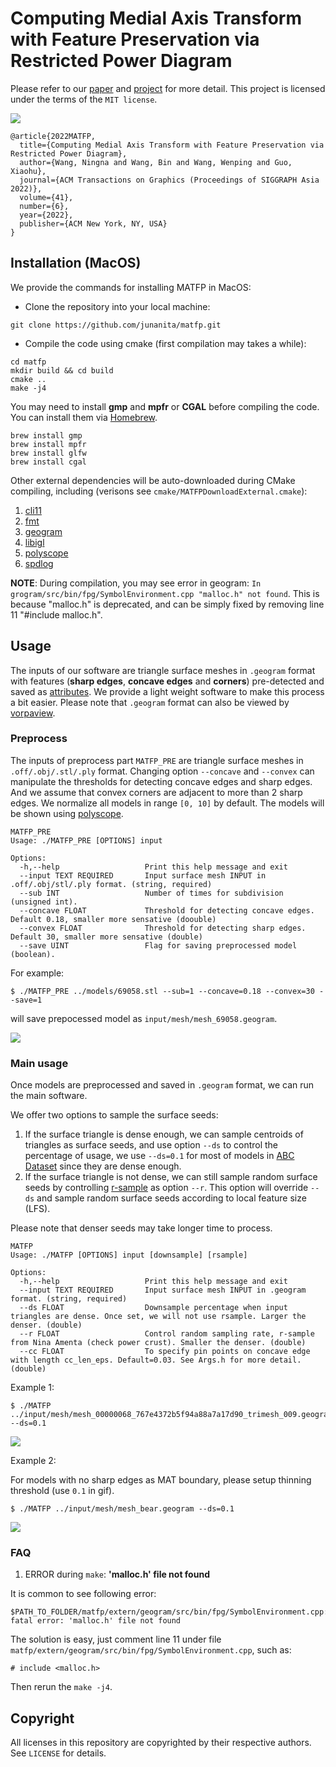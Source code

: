 # Computing Medial Axis Transform with Feature Preservation via Restricted Power Diagram

Please refer to our [paper](https://arxiv.org/abs/2210.13676) and [project](https://sites.google.com/view/ningnawang/publications/matfp) for more detail. This project is licensed under the terms of the `MIT license`.

![](https://github.com/junanita/matfp/blob/main/figures/teaser.png)

```
@article{2022MATFP,
  title={Computing Medial Axis Transform with Feature Preservation via Restricted Power Diagram},
  author={Wang, Ningna and Wang, Bin and Wang, Wenping and Guo, Xiaohu},
  journal={ACM Transactions on Graphics (Proceedings of SIGGRAPH Asia 2022)},
  volume={41},
  number={6},
  year={2022},
  publisher={ACM New York, NY, USA}
}
```

## Installation (MacOS)

We provide the commands for installing MATFP in MacOS:

- Clone the repository into your local machine:

```
git clone https://github.com/junanita/matfp.git
```

- Compile the code using cmake (first compilation may takes a while):

```
cd matfp
mkdir build && cd build
cmake ..
make -j4
```

You may need to install **gmp** and **mpfr** or **CGAL** before compiling the code. You can install them via [Homebrew](https://brew.sh/).

```
brew install gmp
brew install mpfr
brew install glfw
brew install cgal
```

Other external dependencies will be auto-downloaded during CMake compiling, including (verisons see `cmake/MATFPDownloadExternal.cmake`):
1. [cli11](https://github.com/CLIUtils/CLI11)
2. [fmt](https://github.com/fmtlib/fmt.git)
3. [geogram](https://github.com/alicevision/geogram.git)
4. [libigl](https://github.com/libigl/libigl.git)
5. [polyscope](https://github.com/nmwsharp/polyscope.git)
7. [spdlog](https://github.com/gabime/spdlog.git)


**NOTE**: During compilation, you may see error in geogram: `In grogram/src/bin/fpg/SymbolEnvironment.cpp "malloc.h" not found`. This is because "malloc.h" is deprecated, and can be simply fixed by removing line 11 "#include malloc.h".


## Usage 

The inputs of our software are triangle surface meshes in `.geogram` format with features (**sharp edges**, **concave edges** and **corners**) pre-detected and saved as [attributes](https://github.com/BrunoLevy/geogram/wiki/Mesh#attributes). We provide a light weight software to make this process a bit easier. Please note that `.geogram` format can also be viewed by [vorpaview](https://homepages.loria.fr/BLevy/GEOGRAM/vorpaview.html).

### Preprocess

The inputs of preprocess part `MATFP_PRE` are triangle surface meshes in `.off/.obj/.stl/.ply` format. Changing option `--concave` and `--convex` can manipulate the thresholds for detecting concave edges and sharp edges. And we assume that convex corners are adjacent to more than 2 sharp edges. We normalize all models in range `[0, 10]` by default. The models will be shown using [polyscope](https://github.com/nmwsharp/polyscope.git).


```
MATFP_PRE
Usage: ./MATFP_PRE [OPTIONS] input

Options:
  -h,--help                   Print this help message and exit
  --input TEXT REQUIRED       Input surface mesh INPUT in .off/.obj/stl/.ply format. (string, required)
  --sub INT                   Number of times for subdivision (unsigned int).
  --concave FLOAT             Threshold for detecting concave edges. Default 0.18, smaller more sensative (doouble)
  --convex FLOAT              Threshold for detecting sharp edges. Default 30, smaller more sensative (double)
  --save UINT                 Flag for saving preprocessed model (boolean).
```

For example:

```
$ ./MATFP_PRE ../models/69058.stl --sub=1 --concave=0.18 --convex=30 --save=1
```

will save prepocessed model as `input/mesh/mesh_69058.geogram`. 


![](https://github.com/junanita/matfp/blob/main/figures/matfp_pre.gif)


### Main usage

Once models are preprocessed and saved in `.geogram` format, we can run the main software. 

We offer two options to sample the surface seeds:
1. If the surface triangle is dense enough, we can sample centroids of triangles as surface seeds, and use option `--ds` to control the percentage of usage, we use `--ds=0.1` for most of models in [ABC Dataset](https://deep-geometry.github.io/abc-dataset/) since they are dense enough.
2. If the surface triangle is not dense, we can still sample random surface seeds by controlling [r-sample](https://www.cs.ucdavis.edu/~amenta/pubs/sm.pdf) as option `--r`. This option will override `--ds` and sample random surface seeds according to local feature size (LFS).

Please note that denser seeds may take longer time to process.


```
MATFP
Usage: ./MATFP [OPTIONS] input [downsample] [rsample]

Options:
  -h,--help                   Print this help message and exit
  --input TEXT REQUIRED       Input surface mesh INPUT in .geogram format. (string, required)
  --ds FLOAT                  Downsample percentage when input triangles are dense. Once set, we will not use rsample. Larger the denser. (double)
  --r FLOAT                   Control random sampling rate, r-sample from Nina Amenta (check power crust). Smaller the denser. (double)
  --cc FLOAT                  To specify pin points on concave edge with length cc_len_eps. Default=0.03. See Args.h for more detail. (double)
  ```


Example 1:

  ```
  $ ./MATFP ../input/mesh/mesh_00000068_767e4372b5f94a88a7a17d90_trimesh_009.geogram --ds=0.1
  ```
  
![](https://github.com/junanita/matfp/blob/main/figures/matfp_e1.gif)

Example 2:

For models with no sharp edges as MAT boundary, please setup thinning threshold (use `0.1` in gif).

```
$ ./MATFP ../input/mesh/mesh_bear.geogram --ds=0.1 
```

![](https://github.com/junanita/matfp/blob/main/figures/matfp_e2.gif)



### FAQ

1. ERROR during `make`: **'malloc.h' file not found**

It is common to see following error:

```
$PATH_TO_FOLDER/matfp/extern/geogram/src/bin/fpg/SymbolEnvironment.cpp:11:10: fatal error: 'malloc.h' file not found
```

The solution is easy, just comment line 11 under file `matfp/extern/geogram/src/bin/fpg/SymbolEnvironment.cpp`, such as:

```
# include <malloc.h>
```
Then rerun the `make -j4`.


## Copyright

All licenses in this repository are copyrighted by their respective authors. See `LICENSE` for details.
